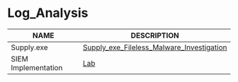 # Log_Analysis

| NAME                                         | DESCRIPTION         |
|-----------------------------------------------|----------------------------|
| Supply.exe                               | <a href="https://github.com/slybdev/CoCanDa-Incident-Response-Blue-Team-Labs-Online-CTF">Supply_exe_Fileless_Malware_Investigation</a>|           |
|SIEM Implementation                              | <a href="https://github.com/slybdev/SIEM-Implementation-and-Log-Analysis/blob/main/README.md">Lab</a>|           |





